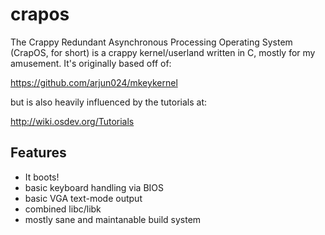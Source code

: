 # crapos

The Crappy Redundant Asynchronous Processing Operating System (CrapOS, for short) is
a crappy kernel/userland written in C, mostly for my amusement. It's originally based
off of:

https://github.com/arjun024/mkeykernel

but is also heavily influenced by the tutorials at:

http://wiki.osdev.org/Tutorials

## Features

* It boots!
* basic keyboard handling via BIOS
* basic VGA text-mode output
* combined libc/libk
* mostly sane and maintanable build system
